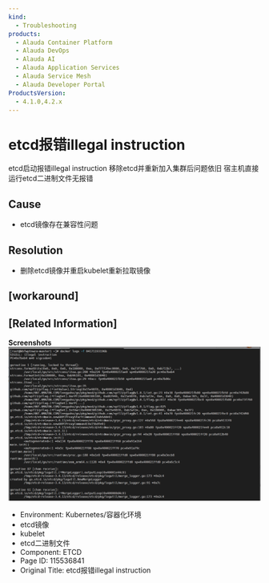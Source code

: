 ```yaml
---
kind:
  - Troubleshooting
products:
  - Alauda Container Platform
  - Alauda DevOps
  - Alauda AI
  - Alauda Application Services
  - Alauda Service Mesh
  - Alauda Developer Portal
ProductsVersion:
  - 4.1.0,4.2.x
---
```

<!-- A type of document that involves encountering a fault, diagnosing it, performing root cause analysis, and providing solutions. -->

# etcd报错illegal instruction

etcd启动报错illegal instruction 移除etcd并重新加入集群后问题依旧 宿主机直接运行etcd二进制文件无报错

## Cause
- etcd镜像存在兼容性问题

## Resolution
- 删除etcd镜像并重启kubelet重新拉取镜像

## [workaround]

## [Related Information]
**Screenshots**
![](assets/etcdbao-cuo-illegal-instruction/image2022-6-16_14-56-30.png)
- Environment: Kubernetes/容器化环境
- etcd镜像
- kubelet
- etcd二进制文件
- Component: ETCD
- Page ID: 115536841
- Original Title: etcd报错illegal instruction
